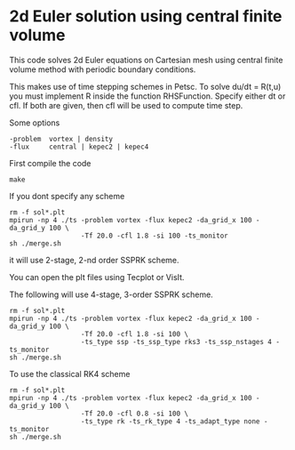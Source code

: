 # 2d Euler solution using central finite volume

This code solves 2d Euler equations on Cartesian mesh using central finite volume method with periodic boundary conditions.

This makes use of time stepping schemes in Petsc. To solve du/dt = R(t,u) you must implement R inside the function RHSFunction. Specify either dt or cfl. If both are given, then cfl will be used to compute time step. 

Some options
```
-problem  vortex | density
-flux     central | kepec2 | kepec4
```

First compile the code
```
make
```
If you dont specify any scheme
```
rm -f sol*.plt
mpirun -np 4 ./ts -problem vortex -flux kepec2 -da_grid_x 100 -da_grid_y 100 \
                  -Tf 20.0 -cfl 1.8 -si 100 -ts_monitor 
sh ./merge.sh
```
it will use 2-stage, 2-nd order SSPRK scheme.

You can open the plt files using Tecplot or VisIt.

The following will use 4-stage, 3-order SSPRK scheme.
```
rm -f sol*.plt
mpirun -np 4 ./ts -problem vortex -flux kepec2 -da_grid_x 100 -da_grid_y 100 \
                  -Tf 20.0 -cfl 1.8 -si 100 \
                  -ts_type ssp -ts_ssp_type rks3 -ts_ssp_nstages 4 -ts_monitor 
sh ./merge.sh
```
To use the classical RK4 scheme
```
rm -f sol*.plt
mpirun -np 4 ./ts -problem vortex -flux kepec2 -da_grid_x 100 -da_grid_y 100 \
                  -Tf 20.0 -cfl 0.8 -si 100 \
                  -ts_type rk -ts_rk_type 4 -ts_adapt_type none -ts_monitor 
sh ./merge.sh
```
